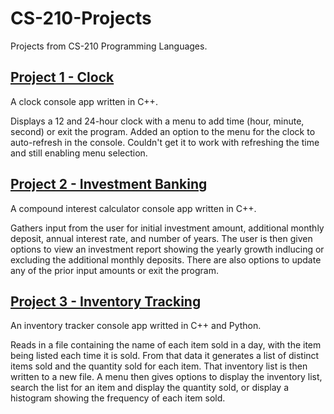 # CS-210-Projects
Projects from CS-210 Programming Languages.

## [Project 1 - Clock](https://github.com/eslutz/CS-210-Projects/tree/main/Project%201%20-%20Clock)

A clock console app written in C++.

Displays a 12 and 24-hour clock with a menu to add time (hour, minute, second) or exit the program. Added an option to the menu for the clock to auto-refresh in the console. Couldn't get it to work with refreshing the time and still enabling menu selection.

## [Project 2 - Investment Banking](https://github.com/eslutz/CS-210-Projects/tree/main/Project%202%20-%20Investment%20Banking)

A compound interest calculator console app written in C++.

Gathers input from the user for initial investment amount, additional monthly deposit, annual interest rate, and number of years.  The user is then given options to view an investment report showing the yearly growth indlucing or excluding the additional monthly deposits.  There are also options to update any of the prior input amounts or exit the program.

## [Project 3 - Inventory Tracking](https://github.com/eslutz/CS-210-Projects/tree/main/Project%203%20-%20Inventory%20Tracking)

An inventory tracker console app writted in C++ and Python.

Reads in a file containing the name of each item sold in a day, with the item being listed each time it is sold.  From that data it generates a list of distinct items sold and the quantity sold for each item.  That inventory list is then written to a new file.  A menu then gives options to display the inventory list, search the list for an item and display the quantity sold, or display a histogram showing the frequency of each item sold.
